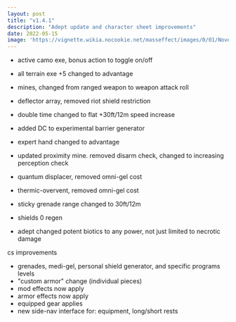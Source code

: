 ```yaml
---
layout: post
title: "v1.4.1"
description: "Adept update and character sheet improvements"
date: 2022-05-15
image: 'https://vignette.wikia.nocookie.net/masseffect/images/0/01/Noveria_Benezia_Using_Her_Biotics.png/revision/latest/scale-to-width-down/1000?cb=20100307070147'
---
```



- active camo exe, bonus action to toggle on/off
- all terrain exe +5 changed to advantage
- mines, changed from ranged weapon to weapon attack roll
- deflector array, removed riot shield restriction
- double time changed to flat +30ft/12m speed increase
- added DC to experimental barrier generator
- expert hand changed to advantage
- updated proximity mine. removed disarm check, changed to increasing perception check
- quantum displacer, removed omni-gel cost
- thermic-overvent, removed omni-gel cost
- sticky grenade range changed to 30ft/12m

- shields 0 regen

- adept changed potent biotics to any power, not just limited to necrotic damage


cs improvements
- grenades, medi-gel, personal shield generator, and specific programs levels
- "custom armor" change (individual pieces)
- mod effects now apply
- armor effects now apply
- equipped gear applies
- new side-nav interface for: equipment, long/short rests 
